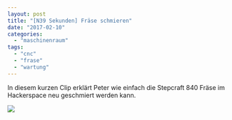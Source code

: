 ```yaml
---
layout: post
title: "[N39 Sekunden] Fräse schmieren"
date: "2017-02-10"
categories: 
  - "maschinenraum"
tags: 
  - "cnc"
  - "frase"
  - "wartung"
---
```


In diesem kurzen Clip erklärt Peter wie einfach die Stepcraft 840 Fräse im Hackerspace neu geschmiert werden kann.

[![](https://img.youtube.com/vi/meZG8agCek4/0.jpg)](https://www.youtube.com/watch?v=meZG8agCek4)
